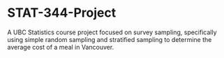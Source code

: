 # STAT-344-Project

A UBC Statistics course project focused on survey sampling, specifically using simple random sampling and stratified sampling to determine the average cost of a meal in Vancouver.
